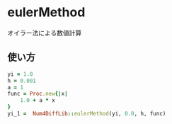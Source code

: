 eulerMethod
===========
オイラー法による数値計算

## 使い方

```ruby
yi = 1.0
h = 0.001
a = 1
func = Proc.new{|x|
    1.0 + a * x 
}
yi_1 =  Num4DiffLib::eulerMethod(yi, 0.0, h, func)  
```

